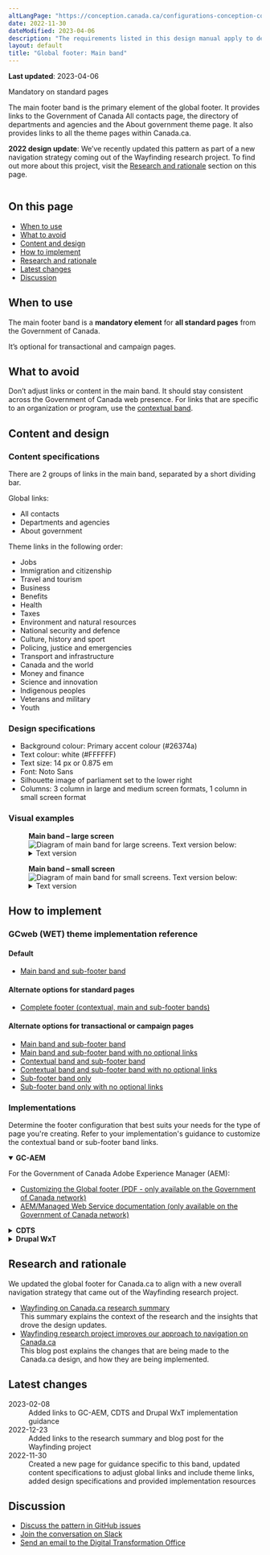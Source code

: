 ```yaml
---
altLangPage: "https://conception.canada.ca/configurations-conception-communes/pied-page-principale.html"
date: 2022-11-30
dateModified: 2023-04-06
description: "The requirements listed in this design manual apply to departments and other portions of the federal public administration as set out in Schedules I, I.1 and II of the Financial Administration Act. As such, in-scope institutions must apply Canada.ca design requirements for all public-facing web sites or digital services."
layout: default
title: "Global footer: Main band"
---
```

<p><strong>Last updated</strong>: 2023-04-06</p>
<p><span class="label label-danger">Mandatory on standard pages</span></p>
<p>The main footer band is the primary element of the global footer. It provides links to the Government of Canada All contacts
  page, the directory of departments and agencies and the About government theme page. It also provides links to all the
  theme pages within Canada.ca.</p>
<p><strong>2022 design update</strong>: We’ve recently updated this pattern as part of a new navigation strategy coming
  out of the Wayfinding research project. To find out more about this project, visit the <a href="#research">Research and rationale</a> section on this page.</p>
<div class="pattern-demo mrgn-tp-lg"><img src="../images/footer-main-crop.jpg" class="img-responsive" alt=""></div>
<section>
  <h2>On this page</h2>
  <ul>
    <li><a href="#use">When to use</a></li>
    <li><a href="#avoid">What to avoid</a></li>
    <li><a href="#design">Content and design</a></li>
    <li><a href="#implement">How to implement</a></li>
    <li><a href="#research">Research and rationale</a></li>
    <li><a href="#latest">Latest changes</a></li>
    <li><a href="#discuss">Discussion</a></li>
  </ul>
</section>
<h2 id="use">When to use</h2>
<p>The main footer band is a <strong>mandatory element</strong> for <strong>all standard pages</strong> from the Government of Canada.</p>
<p>It’s optional for transactional and campaign pages.</p>
<h2 id="avoid">What to avoid</h2>
<p>Don’t adjust links or content in the main band. It should stay consistent across the Government of Canada web
  presence. For links that are specific to an organization or program, use the <a href="./site-footer-contextual.html">contextual band</a>.</p>
<h2 id="design">Content and design</h2>
<h3>Content specifications</h3>
<p>There are 2 groups of links in the main band, separated by a short dividing bar.</p>
<p>Global links:</p>
<ul>
  <li>All contacts</li>
  <li>Departments and agencies</li>
  <li>About government</li>
</ul>
<p>Theme links in the following order:</p>
<ul>
  <li>Jobs</li>
  <li>Immigration and citizenship</li>
  <li>Travel and tourism</li>
  <li>Business</li>
  <li>Benefits</li>
  <li>Health</li>
  <li>Taxes</li>
  <li>Environment and natural resources</li>
  <li>National security and defence</li>
  <li>Culture, history and sport</li>
  <li>Policing, justice and emergencies</li>
  <li>Transport and infrastructure</li>
  <li>Canada and the world</li>
  <li>Money and finance</li>
  <li>Science and innovation</li>
  <li>Indigenous peoples</li>
  <li>Veterans and military</li>
  <li>Youth</li>
</ul>
<h3>Design specifications</h3>
<ul>
  <li>Background colour: Primary accent colour (#26374a)</li>
  <li>Text colour: white (#FFFFFF)</li>
  <li>Text size: 14 px or 0.875 em</li>
  <li>Font: Noto Sans</li>
  <li>Silhouette image of parliament set to the lower right</li>
  <li>Columns: 3 column in large and medium screen formats, 1 column in small screen format</li>
</ul>
<h3>Visual examples</h3>
<div class="pattern-demo mrgn-bttm-md">
  <figure class="mrgn-bttm-lg">
    <figcaption><b>Main band – large screen</b></figcaption>
    <img src="../images/footer-main.jpg" class="img-responsive"
				alt="Diagram of main band for large screens. Text version below:">
    <details>
      <summary class="wb-toggle" data-toggle="{&quot;print&quot;:&quot;on&quot;}">Text version</summary>
      <p>On large screens the main band is arranged in 3 columns and contains links to “All contacts,” “Departments and agencies,” and “About government.” There is a small decorative line as a break before continuing with links to all themes and audiences.</p>
    </details>
  </figure>
</div>
<div class="pattern-demo">
  <figure class="mrgn-bttm-lg">
    <figcaption><b>Main band – small screen</b></figcaption>
    <img src="../images/footer-main-mobile.jpg" class="img-responsive"
				alt="Diagram of main band for small screens. Text version below:">
    <details>
      <summary class="wb-toggle" data-toggle="{&quot;print&quot;:&quot;on&quot;}">Text version</summary>
      <p>On small screens the main band is arranged in a single column and contains links to “All contacts,” “Departments and agencies,” and “About government.” There is a small decorative line as a break before continuing with links to all themes and audiences.</p>
    </details>
  </figure>
</div>
<section>
  <h2 id="implement">How to implement</h2>
  <h3>GCweb (WET) theme implementation reference</h3>
  <h4>Default</h4>
  <ul>
    <li><a href="https://wet-boew.github.io/GCWeb/sites/footers/no-footer-contextual-en.html">Main band and sub-footer band</a></li>
  </ul>
  <h4>Alternate options for standard pages</h4>
  <ul>
    <li><a href="https://wet-boew.github.io/GCWeb/sites/footers/footers-en.html">Complete footer (contextual, main and sub-footer bands)</a></li>
  </ul>
  <h4>Alternate options for transactional or campaign pages</h4>
  <ul>
    <li><a href="https://wet-boew.github.io/GCWeb/sites/footers/no-footer-contextual-en.html">Main band and sub-footer band</a></li>
    <li><a href="https://wet-boew.github.io/GCWeb/sites/footers/only-footer-main-en.html">Main band and sub-footer band with no optional links</a></li>
    <li><a href="https://wet-boew.github.io/GCWeb/sites/footers/no-footer-main-en.html">Contextual band and sub-footer band</a></li>
    <li><a href="https://wet-boew.github.io/GCWeb/sites/footers/only-footer-contextual-en.html">Contextual band and sub-footer band with no optional links</a></li>
    <li><a href="https://wet-boew.github.io/GCWeb/sites/footers/only-footer-corporate-en.html">Sub-footer band only</a></li>
    <li><a href="https://wet-boew.github.io/GCWeb/sites/footers/no-footers-en.html">Sub-footer band only with no optional links</a></li>
  </ul>
</section>
<section>
  <h3>Implementations</h3>
  <p>Determine the footer configuration that best suits your needs for the type of page you're creating. Refer to your implementation's guidance to customize the contextual band or sub-footer band links.</p>
  <div class="wb-tabs mrgn-tp-lg">
    <div class="tabpanels">
      <details id="004" open="open">
        <summary><strong>GC-AEM</strong></summary>
        <p class="mrgn-tp-lg">For the Government of Canada Adobe Experience Manager (AEM):</p>
        <ul>
          <li><a href="https://www.gcpedia.gc.ca/gcwiki/images/2/22/AEM-6.5-Documentation-Unit_3-1-1-_Customizing_Global_Footer.pdf">Customizing the Global footer (PDF - only available on the Government of Canada network)</a></li>
          <li><a href="https://www.gcpedia.gc.ca/wiki/AEM_GC-specific_Documentation_6.5">AEM/Managed Web Service documentation (only available on the Government of Canada network)</a></li>
        </ul>
      </details>
      <details id="005">
        <summary><strong>CDTS</strong></summary>
        <p class="mrgn-tp-lg">For the Centrally Deployed Templates Solution (CDTS):</p>
        <ul>
          <li><a href="https://cdts.service.canada.ca/app/cls/WET/gcweb/v4_0_47/cdts/samples/footer-en.html">Complete footer (contextual, main, sub-footer bands)</a></li>
          <li><a href="https://cenw-wscoe.github.io/sgdc-cdts/docs/index-en.html">CDTS documentation</a></li>
        </ul>
      </details>
      <details id="006">
        <summary><strong>Drupal WxT</strong></summary>
        <p class="mrgn-tp-lg">For Drupal WxT:</p>
        <ul>
          <li><a href="https://drupalwxt.github.io/en/">Drupal WxT documentation</a></li>
        </ul>
        <p>2023 footer update:</p>
        <ul>
          <li><a href="https://github.com/drupalwxt/wxt/releases/tag/4.4.1">Drupal WxT (4.4.1) release notes</a></li>
          <li><a href="https://drupalwxt.github.io/en/docs/general/update/">Drupal WxT update process</a></li>
        </ul>
      </details>
    </div>
  </div>
</section>
<section>
  <h2 id="research">Research and rationale</h2>
  <p>We updated the global footer for Canada.ca to align with a new overall navigation strategy that came out of the
    Wayfinding research project.</p>
  <ul>
    <li><a href="https://blog.canada.ca/research-summaries/wayfinding-on-canada-ca">Wayfinding on Canada.ca research summary</a><br>
      This summary explains the context of the research and the insights that drove the design updates.</li>
    <li><a href="https://blog.canada.ca/2022/12/21/wayfinding-research-project">Wayfinding research project improves our approach to navigation on Canada.ca</a><br>
      This blog post explains the changes that are being made to the Canada.ca design, and how they are being implemented.</li>
  </ul>
</section>
<section>
  <h2 id="latest">Latest changes</h2>
  <dl class="dl-horizontal">
    <dt>
      <time datetime="2023-02-08" class="link-muted">2023-02-08</time>
    </dt>
    <dd>Added links to GC-AEM, CDTS and Drupal WxT implementation guidance</dd>
    <dt>
      <time datetime="2022-12-23" class="link-muted">2022-12-23</time>
    </dt>
    <dd>Added links to the research summary and blog post for the Wayfinding project</dd>
    <dt>
      <time datetime="2022-11-30" class="link-muted">2022-11-30</time>
    </dt>
    <dd>Created a new page for guidance specific to this band, updated content specifications to adjust global links and include
      theme links, added design specifications and provided implementation resources</dd>
  </dl>
</section>
<section>
  <h2 id="discuss">Discussion</h2>
  <ul>
    <li><a href="https://github.com/canada-ca/design-system-systeme-conception/issues">Discuss the pattern in GitHub
      issues</a></li>
    <li><a href="https://design-gc-conception.slack.com/join/shared_invite/enQtODE1OTc5Mzg5NzQ4LWQ3MjZjMTdjMjk2ZTZmMTJjYWQ3ZmRiNDYwYjRmN2NjYzQyNjFlNDBlY2FkNWE1ODg2YjExY2QwZmVjN2MwMGM">Join the conversation on Slack</a></li>
    <li><a href="mailto:dto.btn@tbs-sct.gc.ca">Send an email to the Digital Transformation Office</a></li>
  </ul>
</section>
